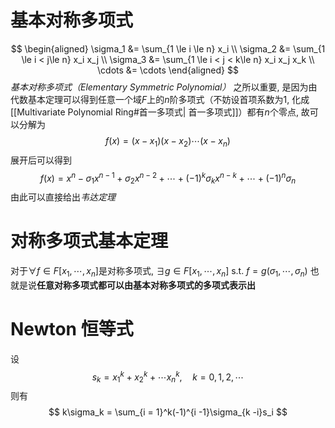 # 基本对称多项式
$$
\begin{aligned}
\sigma_1 &= \sum_{1 \le i \le n} x_i \\
\sigma_2 &= \sum_{1 \le i < j\le n} x_i x_j \\
\sigma_3 &= \sum_{1 \le i < j < k\le n} x_i x_j x_k \\
\cdots &= \cdots
\end{aligned}
$$
*基本对称多项式（Elementary Symmetric Polynomial）* 之所以重要, 是因为由代数基本定理可以得到任意一个域$F$上的$n$阶多项式（不妨设首项系数为$1$, 化成[[Multivariate Polynomial Ring#首一多项式| 首一多项式]]）都有$n$个零点, 故可以分解为
$$
f(x) = (x - x_1)(x - x_2) \cdots (x - x_n)
$$
展开后可以得到
$$
f(x) = x^n - \sigma_1 x^{n - 1} + \sigma_2 x^{n - 2} + \cdots + (-1)^k \sigma_k x^{n - k} + \cdots + (-1)^n\sigma_n
$$
由此可以直接给出*韦达定理*

# 对称多项式基本定理
对于$\forall f \in F[x_1, \cdots, x_n]$是对称多项式, $\exists g \in F[x_1, \cdots, x_n] \text{ s.t. } f = g(\sigma_1, \cdots, \sigma_n)$
也就是说**任意对称多项式都可以由基本对称多项式的多项式表示出**

# Newton 恒等式
设
$$
s_k = x_1^k +x_2^k + \cdots x_n^k,\quad k = 0, 1, 2,\cdots
$$
则有
$$
k\sigma_k = \sum_{i = 1}^k(-1)^{i -1}\sigma_{k -i}s_i
$$




